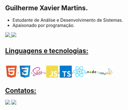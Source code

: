 ## Guilherme Xavier Martins.

- Estudante de Análise e Desenvolvimento de Sistemas.
- Apaixonado por programação.
 <div>
  <a href="https://github.com/guixavier77">
  <img height="150em" src="https://github-readme-stats.vercel.app/api?username=guixavier77&show_icons=true&theme=dracula&include_all_commits=true&count_private=true&title_color=blue"/>
  <img height="150em" src="https://github-readme-stats.vercel.app/api/top-langs/?username=guixavier77&layout=compact&langs_count=7&theme=dracula&title_color=blue"/>
</div>

## Linguagens e tecnologias:
 
<div style="display: inline_block"><br>
  <img align="center" alt="Gui-HTML" height="40" width="40" src="https://raw.githubusercontent.com/devicons/devicon/master/icons/html5/html5-original.svg">
  <img align="center" alt="Gui-CSS" height="40" width="40" src="https://raw.githubusercontent.com/devicons/devicon/master/icons/css3/css3-original.svg">
 <img align="center" alt="Gui-SASS" height="40" width="40" src="https://raw.githubusercontent.com/devicons/devicon/9f4f5cdb393299a81125eb5127929ea7bfe42889/icons/sass/sass-original.svg">
  <img align="center" alt="Gui-Js" height="40" width="40" src="https://raw.githubusercontent.com/devicons/devicon/master/icons/javascript/javascript-plain.svg">
 <img align="center" alt="Gui-Ts" height="40" width="40" src="https://raw.githubusercontent.com/devicons/devicon/master/icons/typescript/typescript-original.svg">
  <img align="center" alt="Gui-React" height="40" width="40" src="https://raw.githubusercontent.com/devicons/devicon/master/icons/react/react-original.svg">
 <img align="center" alt="Gui-Node" height="40" width="40" src="https://raw.githubusercontent.com/devicons/devicon/master/icons/nodejs/nodejs-original-wordmark.svg">
 <img align="center" alt="Gui-MySql" height="40" width="40" src="https://raw.githubusercontent.com/devicons/devicon/master/icons/mysql/mysql-original-wordmark.svg">
 
 
 
  
</div>
  
 ## Contatos:
 
<div> 
  <a href = "mailto:xguilherme1@gmail.com"><img src="https://img.shields.io/badge/-Gmail-%23333?style=for-the-badge&logo=gmail&logoColor=white" target="_blank"></a>
  <a href="https://www.linkedin.com/in/guixavier77/" target="_blank"><img src="https://img.shields.io/badge/-LinkedIn-%230077B5?style=for-the-badge&logo=linkedin&logoColor=white" target="_blank"></a> 
</div>
